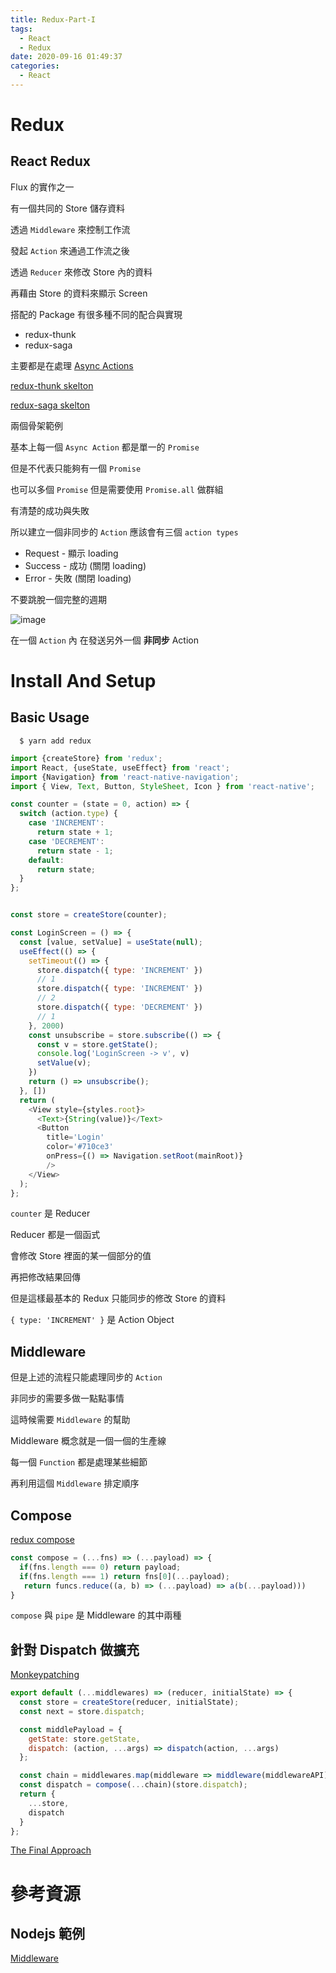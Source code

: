 ```yaml
---
title: Redux-Part-I
tags:
  - React
  - Redux 
date: 2020-09-16 01:49:37
categories:
  - React
---
```


# Redux

## React Redux

Flux 的實作之一

有一個共同的 Store 儲存資料

透過 `Middleware` 來控制工作流

發起 `Action` 來通過工作流之後

透過 `Reducer` 來修改 Store 內的資料

再藉由 Store 的資料來顯示 Screen

搭配的 Package 有很多種不同的配合與實現

* redux-thunk
* redux-saga

主要都是在處理 [Async Actions](https://redux.js.org/advanced/async-actions)

[redux-thunk skelton](https://github.com/coodoo/react-redux-isomorphic-example)

[redux-saga skelton](https://github.com/horsekitlin/react-skelton/tree/develop)

兩個骨架範例

基本上每一個 `Async Action` 都是單一的 `Promise`

但是不代表只能夠有一個 `Promise`

也可以多個 `Promise` 但是需要使用 `Promise.all` 做群組

有清楚的成功與失敗

所以建立一個非同步的 `Action` 應該會有三個 `action types`

* Request - 顯示 loading
* Success - 成功 (關閉 loading)
* Error - 失敗 (關閉 loading)

不要跳脫一個完整的週期

![image](https://blog.krawaller.se/static/posts/react-js-architecture-flux-vs-reflux/img/flux-diagram.png)

在一個 `Action` 內 在發送另外一個 **非同步** Action

# Install And Setup

## Basic Usage

```
  $ yarn add redux
```

```javascript
import {createStore} from 'redux';
import React, {useState, useEffect} from 'react';
import {Navigation} from 'react-native-navigation';
import { View, Text, Button, StyleSheet, Icon } from 'react-native';

const counter = (state = 0, action) => {
  switch (action.type) {
    case 'INCREMENT':
      return state + 1;
    case 'DECREMENT':
      return state - 1;
    default:
      return state;
  }
};


const store = createStore(counter);

const LoginScreen = () => {
  const [value, setValue] = useState(null);
  useEffect(() => {
    setTimeout(() => {
      store.dispatch({ type: 'INCREMENT' })
      // 1
      store.dispatch({ type: 'INCREMENT' })
      // 2
      store.dispatch({ type: 'DECREMENT' })
      // 1
    }, 2000)
    const unsubscribe = store.subscribe(() => {
      const v = store.getState();
      console.log('LoginScreen -> v', v)
      setValue(v);
    })
    return () => unsubscribe();
  }, [])
  return (
    <View style={styles.root}>
      <Text>{String(value)}</Text>
      <Button
        title='Login'
        color='#710ce3'
        onPress={() => Navigation.setRoot(mainRoot)}
        />
    </View>
  );
};
```

`counter` 是 Reducer

Reducer 都是一個函式

會修改 Store 裡面的某一個部分的值

再把修改結果回傳

但是這樣最基本的 Redux 只能同步的修改 Store 的資料

`{ type: 'INCREMENT' }` 是 Action Object

## Middleware

但是上述的流程只能處理同步的 `Action`

非同步的需要多做一點點事情

這時候需要 `Middleware` 的幫助

Middleware 概念就是一個一個的生產線

每一個 `Function` 都是處理某些細節

再利用這個 `Middleware` 排定順序

## Compose

[redux compose](https://github.com/reduxjs/redux/blob/master/src/compose.ts)

```javascript
const compose = (...fns) => (...payload) => {
  if(fns.length === 0) return payload;
  if(fns.length === 1) return fns[0](...payload);
   return funcs.reduce((a, b) => (...payload) => a(b(...payload)))
}
```

`compose` 與 `pipe` 是 Middleware 的其中兩種

## 針對 Dispatch 做擴充

[Monkeypatching](https://redux.js.org/advanced/middleware#attempt-3-monkeypatching-dispatch)

```javascript
export default (...middlewares) => (reducer, initialState) => {
  const store = createStore(reducer, initialState);
  const next = store.dispatch;

  const middlePayload = {
    getState: store.getState,
    dispatch: (action, ...args) => dispatch(action, ...args)
  };

  const chain = middlewares.map(middleware => middleware(middlewareAPI));
  const dispatch = compose(...chain)(store.dispatch);
  return {
    ...store,
    dispatch
  }
};
```

[The Final Approach](https://redux.js.org/advanced/middleware#the-final-approach)

# 參考資源

## Nodejs 範例

[Middleware](https://gist.github.com/darrenscerri/5c3b3dcbe4d370435cfa)
